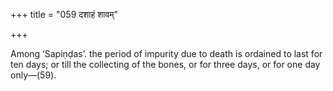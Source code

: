+++
title = "059 दशाहं शावम्"

+++

Among ‘Sapiṇḍas’. the period of impurity due to death is ordained to last for ten days; or till the collecting of the bones, or for three days, or for one day only—(59).